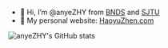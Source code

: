 - 👋 Hi, I’m @anyeZHY from [BNDS](http://www.bnds.cn/en/) and [SJTU](https://en.sjtu.edu.cn)
- 🥳 My personal website: [HaoyuZhen.com](https://haoyuzhen.com)

![anyeZHY's GitHub stats](https://github-readme-stats.vercel.app/api?username=anyeZHY&show_icons=true&bg_color=00000000)

